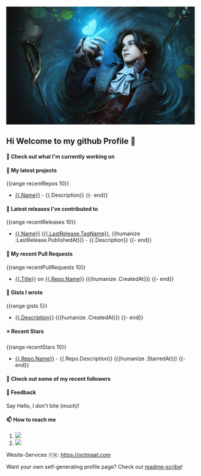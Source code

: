 ![Header](images/header.png)

## Hi Welcome to my github Profile 👋

#### 👷 Check out what I'm currently working on


#### 🌱 My latest projects
{{range recentRepos 10}}
- [{{.Name}}]({{.URL}}) - {{.Description}}
{{- end}}

#### 🔭 Latest releases I've contributed to
{{range recentReleases 10}}
- [{{.Name}}]({{.URL}}) ([{{.LastRelease.TagName}}]({{.LastRelease.URL}}), {{humanize .LastRelease.PublishedAt}}) - {{.Description}}
{{- end}}

#### 🔨 My recent Pull Requests
{{range recentPullRequests 10}}
- [{{.Title}}]({{.URL}}) on [{{.Repo.Name}}]({{.Repo.URL}}) ({{humanize .CreatedAt}})
{{- end}}

#### 📓 Gists I wrote
{{range gists 5}}
- [{{.Description}}]({{.URL}}) ({{humanize .CreatedAt}})
{{- end}}

#### ⭐ Recent Stars
{{range recentStars 10}}
- [{{.Repo.Name}}]({{.Repo.URL}}) - {{.Repo.Description}} ({{humanize .StarredAt}})
{{- end}}

#### 👯 Check out some of my recent followers

#### 💬 Feedback

Say Hello, I don't bite (much)!

#### 📫 How to reach me
1. <a href="https://www.instagram.com/enok._.seth/"><img src="https://img.shields.io/badge/Instagram-E4405F?style=for-the-badge&logo=instagram&logoColor=white"></img></a>
2. <a href="enokseth@octmaat.com"> <img src="https://img.shields.io/badge/ProtonMail-8B89CC?style=for-the-badge&logo=protonmail&logoColor=white"></img></a>

Wesite-Services  🇫🇷: <a href="https://octmaat.com">https://octmaat.com</a>

Want your own self-generating profile page? Check out [readme-scribe](https://github.com/muesli/readme-scribe)!
